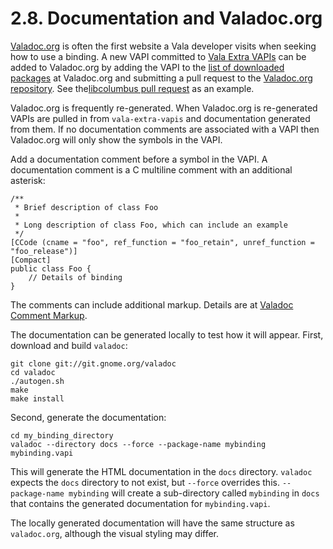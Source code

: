 # 2.8. Documentation and Valadoc.org

[Valadoc.org](https://valadoc.org) is often the first website a Vala
developer visits when seeking how to use a binding. A new VAPI committed
to [Vala Extra VAPIs](https://gitlab.gnome.org/GNOME/vala-extra-vapis)
can be added to Valadoc.org by adding the VAPI to the 
[list of downloaded packages](https://github.com/Valadoc/valadoc-org/blob/main/documentation/packages.xml)
at Valadoc.org and submitting a pull request to the [Valadoc.org repository](https://github.com/Valadoc/valadoc-org). 
See the[libcolumbus pull request](https://github.com/Valadoc/valadoc-org/pull/39) as an example.

Valadoc.org is frequently re-generated. When Valadoc.org is re-generated
VAPIs are pulled in from `vala-extra-vapis` and documentation generated
from them. If no documentation comments are associated with a VAPI then
Valadoc.org will only show the symbols in the VAPI.

Add a documentation comment before a symbol in the VAPI. A documentation
comment is a C multiline comment with an additional asterisk:

```vala
/**
 * Brief description of class Foo
 *
 * Long description of class Foo, which can include an example
 */
[CCode (cname = "foo", ref_function = "foo_retain", unref_function = "foo_release")]
[Compact]
public class Foo {
    // Details of binding
}
```

The comments can include additional markup. Details are at [Valadoc Comment Markup](https://valadoc.org/markup).

The documentation can be generated locally to test how it will appear.
First, download and build `valadoc`:

```shell
git clone git://git.gnome.org/valadoc
cd valadoc
./autogen.sh
make
make install
```

Second, generate the documentation:

```shell
cd my_binding_directory
valadoc --directory docs --force --package-name mybinding mybinding.vapi
```

This will generate the HTML documentation in the `docs` directory.
`valadoc` expects the `docs` directory to not exist, but `--force`
overrides this. `--package-name mybinding` will create a sub-directory
called `mybinding` in `docs` that contains the generated documentation
for `mybinding.vapi`.

The locally generated documentation will have the same structure as
`valadoc.org`, although the visual styling may differ.
